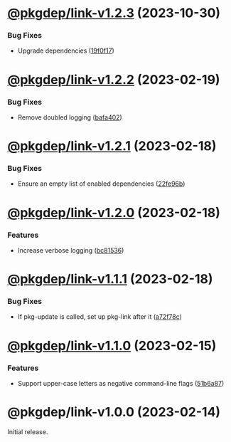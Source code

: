 # [@pkgdep/link-v1.2.3](https://github.com/prantlf/dep-dev/compare/@pkgdep/link-v1.2.2...@pkgdep/link-v1.2.3) (2023-10-30)


### Bug Fixes

* Upgrade dependencies ([19f0f17](https://github.com/prantlf/dep-dev/commit/19f0f1796cbeb8f1738b93ec429cee4b1bbde2e5))

# [@pkgdep/link-v1.2.2](https://github.com/prantlf/dep-dev/compare/@pkgdep/link-v1.2.1...@pkgdep/link-v1.2.2) (2023-02-19)


### Bug Fixes

* Remove doubled logging ([bafa402](https://github.com/prantlf/dep-dev/commit/bafa4022ced519cb0693102e3ca553c16b9a3cd6))

# [@pkgdep/link-v1.2.1](https://github.com/prantlf/dep-dev/compare/@pkgdep/link-v1.2.0...@pkgdep/link-v1.2.1) (2023-02-18)


### Bug Fixes

* Ensure an empty list of enabled dependencies ([22fe96b](https://github.com/prantlf/dep-dev/commit/22fe96bdd20198bf0cd6a0e357ea3ecf03c82667))

# [@pkgdep/link-v1.2.0](https://github.com/prantlf/dep-dev/compare/@pkgdep/link-v1.1.1...@pkgdep/link-v1.2.0) (2023-02-18)


### Features

* Increase verbose logging ([bc81536](https://github.com/prantlf/dep-dev/commit/bc81536d70962f2d34432d524a9f7150819db2e6))

# [@pkgdep/link-v1.1.1](https://github.com/prantlf/dep-dev/compare/@pkgdep/link-v1.1.0...@pkgdep/link-v1.1.1) (2023-02-18)


### Bug Fixes

* If pkg-update is called, set up pkg-link after it ([a72f78c](https://github.com/prantlf/dep-dev/commit/a72f78c6138295b4bc90a374b1f596a3b5e680fd))

# [@pkgdep/link-v1.1.0](https://github.com/prantlf/dep-dev/compare/@pkgdep/link-v1.0.0...@pkgdep/link-v1.1.0) (2023-02-15)


### Features

* Support upper-case letters as negative command-line flags ([51b6a87](https://github.com/prantlf/dep-dev/commit/51b6a87b1940b0fc38de0a22a90558c2ed858c66))

# @pkgdep/link-v1.0.0 (2023-02-14)

Initial release.
